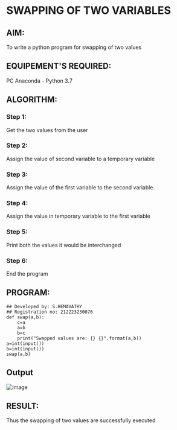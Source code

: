 # SWAPPING OF TWO VARIABLES
## AIM:
To write a python program for swapping of two values
## EQUIPEMENT'S REQUIRED: 
PC
Anaconda - Python 3.7
## ALGORITHM: 
### Step 1:
Get the two values from the user
### Step 2: 
Assign the value of second variable to a temporary variable 
### Step 3: 
Assign the value of the first variable to the second variable.
### Step 4:  
Assign the value in temporary variable to the first variable
### Step 5: 
Print both the values it would be interchanged
### Step 6: 
End the program
## PROGRAM:
```
## Developed by: S.HEMAVATHY
## Registration no: 212223230076
def swap(a,b):
    c=a
    a=b
    b=c
    print("Swapped values are: {} {}".format(a,b))
a=int(input())
b=int(input())
swap(a,b)
```

## Output

![image](https://github.com/Hemaatchu/Swapping-two-values/assets/147328300/5ccf25cc-475f-44d0-8ee9-4737bd442dba)


## RESULT:
Thus the swapping of two values are successfully executed



